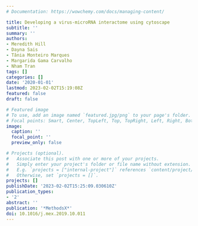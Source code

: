 ```yaml
---
# Documentation: https://wowchemy.com/docs/managing-content/

title: Developing a virus-microRNA interactome using cytoscape
subtitle: ''
summary: ''
authors:
- Meredith Hill
- Dayna Sais
- Tânia Monteiro Marques
- Margarida Gama Carvalho
- Nham Tran
tags: []
categories: []
date: '2020-01-01'
lastmod: 2023-02-02T15:19:08Z
featured: false
draft: false

# Featured image
# To use, add an image named `featured.jpg/png` to your page's folder.
# Focal points: Smart, Center, TopLeft, Top, TopRight, Left, Right, BottomLeft, Bottom, BottomRight.
image:
  caption: ''
  focal_point: ''
  preview_only: false

# Projects (optional).
#   Associate this post with one or more of your projects.
#   Simply enter your project's folder or file name without extension.
#   E.g. `projects = ["internal-project"]` references `content/project/deep-learning/index.md`.
#   Otherwise, set `projects = []`.
projects: []
publishDate: '2023-02-02T15:25:09.030610Z'
publication_types:
- '2'
abstract: ''
publication: '*MethodsX*'
doi: 10.1016/j.mex.2019.10.011
---
```

